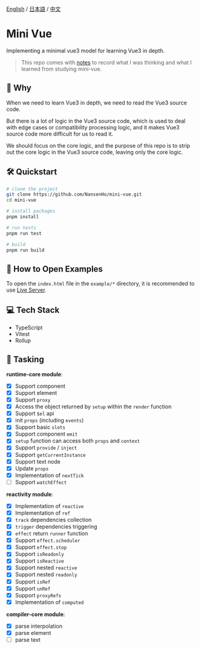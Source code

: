 [English](./README.md) / [日本語](./README_JP.md) / [中文](./README_CN.md)

# Mini Vue

Implementing a minimal vue3 model for learning Vue3 in depth.

> This repo comes with [notes](https://til-nansenho.netlify.app/docs/vue/mini-vue/effect_reactive_dependenciesCollection_dependenciesTriggering/dependenciesCollection_dependenciesTriggering) to record what I was thinking and what I learned from studying mini-vue.

## 🧐 Why

When we need to learn Vue3 in depth, we need to read the Vue3 source code.

But there is a lot of logic in the Vue3 source code, which is used to deal with edge cases or compatibility processing logic, and it makes Vue3 source code more difficult for us to read it.

We should focus on the core logic, and the purpose of this repo is to strip out the core logic in the Vue3 source code, leaving only the core logic.

## 🛠️ Quickstart

```bash
# clone the project
git clone https://github.com/NansenHo/mini-vue.git
cd mini-vue

# install packages
pnpm install

# run tests
pnpm run test

# build
pnpm run build
```

## 🧩 How to Open Examples

To open the `index.html` file in the `example/*` directory, it is recommended to use [Live Server](https://marketplace.visualstudio.com/items?itemName=ritwickdey.LiveServer).

## 💻 Tech Stack

- TypeScript
- Vitest
- Rollup

## 📌 Tasking

**runtime-core module**:

- [x] Support component
- [x] Support element
- [x] Support `proxy`
- [x] Access the object returned by `setup` within the `render` function
- [x] Support `$el` api
- [x] init `props` (including `events`)
- [x] Support basic `slots`
- [x] Support component `emit`
- [x] `setup` function can access both `props` and `context`
- [x] Support `provide` / `inject`
- [x] Support `getCurrentInstance`
- [x] Support text node
- [x] Update `props`
- [x] Implementation of `nextTick`
- [ ] Support `watchEffect`

**reactivity module**:

- [x] Implementation of `reactive`
- [x] Implementation of `ref`
- [x] `track` dependencies collection
- [x] `trigger` dependencies triggering
- [x] `effect` return `runner` function
- [x] Support `effect.scheduler`
- [x] Support `effect.stop`
- [x] Support `isReadonly`
- [x] Support `isReactive`
- [x] Support nested `reactive`
- [x] Support nested `readonly`
- [x] Support `isRef`
- [x] Support `unRef`
- [x] Support `proxyRefs`
- [x] Implementation of `computed`

**compiler-core module**:

- [x] parse interpolation
- [x] parse element
- [ ] parse text
